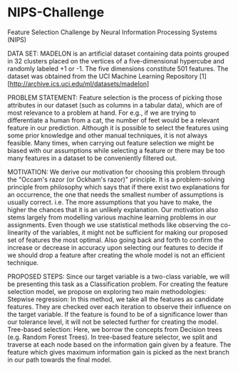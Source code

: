 # NIPS-Challenge
Feature Selection Challenge by Neural Information Processing Systems (NIPS)

DATA SET: MADELON is an artificial dataset containing data points grouped in 32 clusters placed on the vertices of a five-dimensional hypercube and randomly labeled +1 or -1. The five dimensions constitute 501 features. The dataset was obtained from the UCI Machine Learning Repository [1] [http://archive.ics.uci.edu/ml/datasets/madelon]

PROBLEM STATEMENT: Feature selection is the process of picking those attributes in our dataset (such as columns in a tabular data), which are of most relevance to a problem at hand. For e.g., if we are trying to differentiate a human from a cat, the number of feet would be a relevant feature in our prediction. Although it is possible to select the features using some prior knowledge and other manual techniques, it is not always feasible. Many times, when carrying out feature selection we might be biased with our assumptions while selecting a feature or there may be too many features in a dataset to be conveniently filtered out.

MOTIVATION: We derive our motivation for choosing this problem through the "Occam's razor (or Ockham's razor)" principle. It is a problem-solving principle from philosophy which says that if there exist two explanations for an occurrence, the one that needs the smallest number of assumptions is usually correct. i.e. The more assumptions that you have to make, the higher the chances that it is an unlikely explanation.
Our motivation also stems largely from modelling various machine learning problems in our assignments. Even though we use statistical methods like observing the co-linearity of the variables, it might not be sufficient for making our proposed set of features the most optimal. Also going back and forth to confirm the increase or decrease in accuracy upon selecting our features to decide if we should drop a feature after creating the whole model is not an efficient technique.

PROPOSED STEPS: Since our target variable is a two-class variable, we will be presenting this task as a Classification problem. For creating the feature selection model, we propose on exploring two main methodologies:
Stepwise regression: In this method, we take all the features as candidate features. They are checked over each iteration to observe their influence on the target variable. If the feature is found to be of a significance lower than our tolerance level, it will not be selected further for creating the model.
Tree-based selection: Here, we borrow the concepts from Decision trees (e.g. Random Forest Trees). In tree-based feature selector, we split and traverse at each node based on the information gain given by a feature. The feature which gives maximum information gain is picked as the next branch in our path towards the final model.
